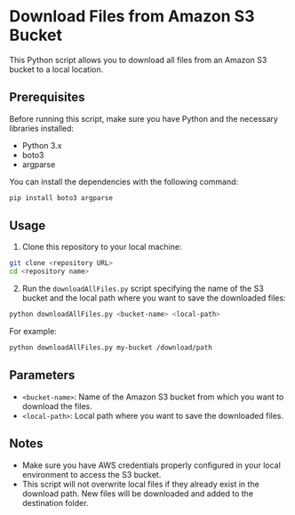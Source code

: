 # Download Files from Amazon S3 Bucket

This Python script allows you to download all files from an Amazon S3 bucket to a local location.

## Prerequisites

Before running this script, make sure you have Python and the necessary libraries installed:

- Python 3.x
- boto3
- argparse

You can install the dependencies with the following command:

```bash
pip install boto3 argparse
```

## Usage

1. Clone this repository to your local machine:

```bash
git clone <repository URL>
cd <repository name>
```

2. Run the `downloadAllFiles.py` script specifying the name of the S3 bucket and the local path where you want to save the downloaded files:

```bash
python downloadAllFiles.py <bucket-name> <local-path>
```

For example:

```bash
python downloadAllFiles.py my-bucket /download/path
```

## Parameters

- `<bucket-name>`: Name of the Amazon S3 bucket from which you want to download the files.
- `<local-path>`: Local path where you want to save the downloaded files.

## Notes

- Make sure you have AWS credentials properly configured in your local environment to access the S3 bucket.
- This script will not overwrite local files if they already exist in the download path. New files will be downloaded and added to the destination folder.

```
